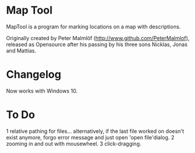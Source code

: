# Map Tool

MapTool is a program for marking locations on a map with descriptions. 

Originally created by Peter Malmlöf (http://www.github.com/PeterMalmlof), released as Opensource after his passing by his three sons Nicklas, Jonas and Mattias.

# Changelog

Now works with Windows 10.

# To Do

1 relative pathing for files... alternatively, if the last file worked on doesn't exist anymore, forgo error message and just open 'open file'dialog.
2 zooming in and out with mousewheel.
3 click-dragging.
